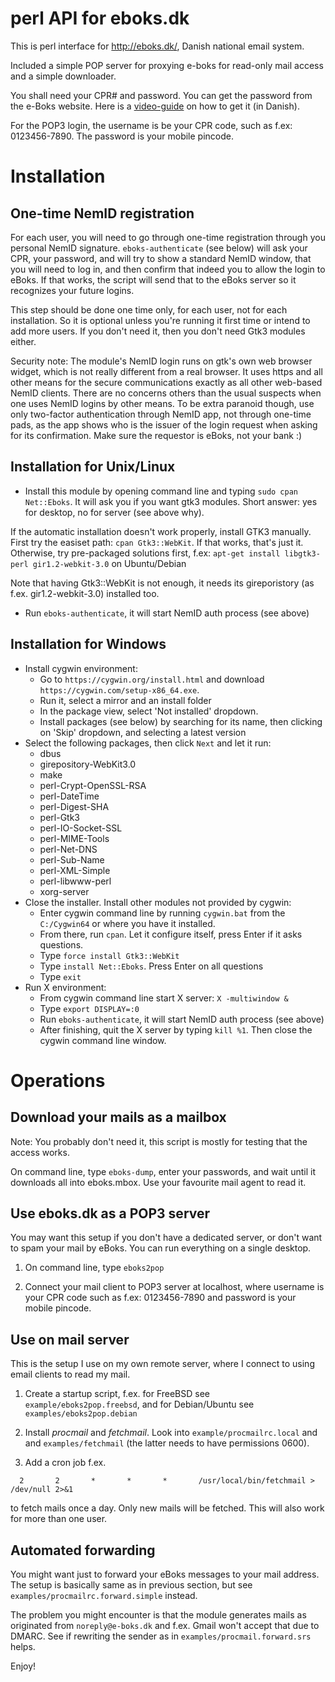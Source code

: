 perl API for eboks.dk
=====================

This is perl interface for http://eboks.dk/, Danish national email system. 

Included a simple POP server for proxying e-boks for read-only mail access
and a simple downloader.

You shall need your CPR# and password.
You can get the password from the e-Boks website. 
Here is a
[video-guide](http://www.e-boks.dk/help.aspx?pageid=db5a89a1-8530-418a-90e9-ff7f0713784a)
on how to get it (in Danish).

For the POP3 login, the username is be your CPR code, such as f.ex: 0123456-7890.
The password is your mobile pincode.

Installation
============

One-time NemID registration
---------------------------

For each user, you will need to go through one-time registration through you
personal NemID signature. `eboks-authenticate` (see below) will ask your
CPR, your password, and will try to show a standard NemID window, that you will
need to log in, and then confirm that indeed you to allow the login to eBoks.
If that works, the script will send that to the eBoks server so it recognizes
your future logins.

This step should be done one time only, for each user, not for each
installation. So it is optional unless you're running it first time or intend
to add more users. If you don't need it, then you don't need Gtk3 modules
either.

Security note: The module's NemID login runs on gtk's own web browser widget,
which is not really different from a real browser. It uses https and all other
means for the secure communications exactly as all other web-based NemID
clients. There are no concerns others than the usual suspects when one uses
NemID logins by other means. To be extra paranoid though, use only two-factor
authentication through NemID app, not through one-time pads, as the app shows
who is the issuer of the login request when asking for its confirmation.
Make sure the requestor is eBoks, not your bank :)

Installation for Unix/Linux
---------------------------

* Install this module by opening command line and typing `sudo cpan Net::Eboks`.
It will ask you if you want gtk3 modules. Short answer: yes for desktop, no for
server (see above why).

If the automatic installation doesn't work properly, install GTK3 manually.
First try the easiset path: `cpan Gtk3::WebKit`. If that works, that's just it.
Otherwise, try pre-packaged solutions first, f.ex: `apt-get install
libgtk3-perl gir1.2-webkit-3.0` on Ubuntu/Debian

Note that having Gtk3::WebKit is not enough, it needs its gireporistory (as
f.ex. gir1.2-webkit-3.0) installed too.

* Run `eboks-authenticate`, it will start NemID auth process (see above)

Installation for Windows
------------------------

* Install cygwin environment:
	- Go to `https://cygwin.org/install.html` and download `https://cygwin.com/setup-x86_64.exe`.
	- Run it, select a mirror and an install folder
	- In the package view, select 'Not installed' dropdown.
	- Install packages (see below) by searching for its name, then clicking on 'Skip' dropdown, and selecting a latest version
* Select the following packages, then click `Next` and let it run:
	- dbus
	- girepository-WebKit3.0
	- make
	- perl-Crypt-OpenSSL-RSA
	- perl-DateTime
	- perl-Digest-SHA
	- perl-Gtk3
	- perl-IO-Socket-SSL
	- perl-MIME-Tools
	- perl-Net-DNS
	- perl-Sub-Name
	- perl-XML-Simple
	- perl-libwww-perl
	- xorg-server
* Close the installer. Install other modules not provided by cygwin:
	- Enter cygwin command line by running `cygwin.bat` from the `C:/Cygwin64` or where you have it installed.
	- From there, run `cpan`. Let it configure itself, press Enter if it asks questions.
	- Type `force install Gtk3::WebKit`
	- Type `install Net::Eboks`. Press Enter on all questions
	- Type `exit`
* Run X environment:
	- From cygwin command line start X server: `X -multiwindow &`
	- Type `export DISPLAY=:0`
	- Run `eboks-authenticate`, it will start NemID auth process (see above)
	- After finishing, quit the X server by typing `kill %1`. Then close the cygwin command line window.

Operations
==========

Download your mails as a mailbox
--------------------------------

Note: You probably don't need it, this script is mostly for testing that the access works.

On command line, type `eboks-dump`, enter your passwords, and wait until it downloads
all into eboks.mbox. Use your favourite mail agent to read it.

Use eboks.dk as a POP3 server
-----------------------------

You may want this setup if you don't have a dedicated server, or don't want
to spam your mail by eBoks. You can run everything on a single desktop.

1) On command line, type `eboks2pop`

2) Connect your mail client to POP3 server at localhost, where username is
your CPR code such as f.ex: 0123456-7890 and password is your mobile pincode.

Use on mail server
------------------

This is the setup I use on my own remote server, where I connect to using
email clients to read my mail.

1) Create a startup script, f.ex. for FreeBSD see `example/eboks2pop.freebsd`,
and for Debian/Ubuntu see `examples/eboks2pop.debian`

2) Install *procmail* and *fetchmail*. Look into `example/procmailrc.local` and
and `examples/fetchmail` (the latter needs to have permissions 0600). 

3) Add a cron job f.ex.

`  2       2       *       *       *       /usr/local/bin/fetchmail > /dev/null 2>&1`

to fetch mails once a day. Only new mails will be fetched. This will also work for 
more than one user.

Automated forwarding
--------------------

You might want just to forward your eBoks messages to your mail address.  The
setup is basically same as in previous section, but see
`examples/procmailrc.forward.simple` instead.

The problem you might encounter is that the module generates mails as
originated from `noreply@e-boks.dk` and f.ex. Gmail won't accept that due to
DMARC. See if rewriting the sender as in `examples/procmail.forward.srs` helps.

Enjoy!

